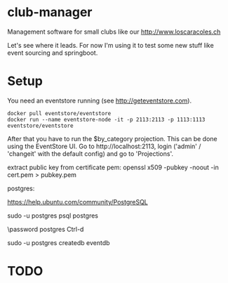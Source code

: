 # club-manager
Management software for small clubs like our http://www.loscaracoles.ch

Let's see where it leads. For now I'm using it to test some new stuff like event sourcing and springboot.

# Setup
You need an eventstore running (see http://geteventstore.com).

```
docker pull eventstore/eventstore
docker run --name eventstore-node -it -p 2113:2113 -p 1113:1113 eventstore/eventstore
```

After that you have to run the $by_category projection. This can be done using the EventStore UI. Go to http://localhost:2113, login ('admin' / 'changeit' with the default config) and go to 'Projections'.


extract public key from certificate pem:
openssl x509 -pubkey -noout -in cert.pem  > pubkey.pem

postgres:

https://help.ubuntu.com/community/PostgreSQL

sudo -u postgres psql postgres

\password postgres
<enter password>
Ctrl-d

sudo -u postgres createdb eventdb

# TODO

